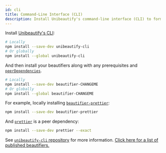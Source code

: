 ```yaml
---
id: cli
title: Command-Line Interface (CLI)
description: Install Unibeautify's command-line interface (CLI) to format code for many languages
---
```


Install [Unibeautify's CLI](https://github.com/Unibeautify/unibeautify-cli):

```bash
# Locally
npm install --save-dev unibeautify-cli
# Or globally
npm install --global unibeautify-cli
```

And then install your beautifiers along with any prerequisites and [`peerDependencies`](https://docs.npmjs.com/files/package.json#peerdependencies).

```bash
# Locally
npm install --save-dev beautifier-CHANGEME
# Or globally
npm install --global beautifier-CHANGEME
```

For example, locally installing [`beautifier-prettier`](https://yarnpkg.com/en/package/@unibeautify/beautifier-prettier):

```bash
npm install --save-dev beautifier-prettier
```

And [`prettier`](https://yarnpkg.com/en/package/prettier) is a peer dependency:

```bash
npm install --save-dev prettier --exact
```

See [`unibeautify-cli` repository](https://github.com/Unibeautify/unibeautify-cli) for more information. [Click here for a list of published beautifiers.](https://classic.yarnpkg.com/en/packages?q=beautifier-&p=1&keywords%5B0%5D=unibeautify)

<script 
{
  "@context": "http://schema.org",
  "@type": "HowTo",
  "name": "How to install Unibeautify CLI",
  "description": "How to install Unibeautify command-line interface",
  "estimatedCost": {
    "@type": "MonetaryAmount",
    "currency": "USD",
    "value": "0"
  },
  "supply": [],
  "tool": [
    {
      "@type": "HowToTool",
      "name": "Node.js & npm"
    },
    {
      "@type": "HowToTool",
      "name": "Terminal / shell"
    },
    {
      "@type": "HowToTool",
      "name": "Unibeautify package"
    },
    {
      "@type": "HowToTool",
      "name": "Unibeautify CLI package"
    }
  ],
  "step": [
    {
      "@type": "HowToStep",
      "url": "https://nodejs.org/en/download/",
      "name": "Install Node.js and npm",
      "itemListElement": [
        {
          "@type": "HowToDirection",
          "text": "Download and install <a href=\"https://nodejs.org/en/download/\">Node.js and npm</a>: https://github.com/Unibeautify/unibeautify-cli"
        }
      ]
    },
    {
      "@type": "HowToStep",
      "url": "https://github.com/Unibeautify/unibeautify-cli",
      "name": "Install Unibeautify Command-Line Interface (CLI) package",
      "itemListElement": [
        {
          "@type": "HowToDirection",
          "text": "Install <a href=\"https://github.com/Unibeautify/unibeautify-cli\">Unibeautify CLI</a> using <a href=\"https://nodejs.org/en/knowledge/getting-started/npm/what-is-npm/\">npm</a> by running the following in your Terminal shell:"
        },
        {
          "@type": "HowToDirection",
          "text": "Locally: npm install --save-dev unibeautify-cli"
        },
        {
          "@type": "HowToDirection",
          "text": "Globally: npm install --global unibeautify-cli"
        }
      ]
    }, {
      "@type": "HowToStep",
      "name": "Install beautifiers supporting your languages",
      "url": "https://unibeautify.com/docs/languages",
      "itemListElement": [
        {
          "@type": "HowToDirection",
          "text": "Unibeautify supports many beautifiers. Check out the list of supported languages and their respective beautifiers: https://unibeautify.com/docs/languages"
        },
        {
          "@type": "HowToDirection",
          "text": "Locally: npm install --save-dev beautifier-CHANGEME"
        },
        {
          "@type": "HowToDirection",
          "text": "Globally: npm install --global beautifier-CHANGEME"
        },
        {
          "@type": "HowToDirection",
          "text": "Also install any prerequisites and peer dependencies listed for the beautifier. Learn more about peer dependencies at https://docs.npmjs.com/files/package.json#peerdependencies"
        },
        {
          "@type": "HowToTip",
          "text": "For example, to install Prettier beautifier (https://unbeautify.com/docs/beautifier-prettier) locally run the following command in your Terminal shell: npm install --save-dev unibeautify prettier @unibeautify/beautifier-prettier"
        },
        {
          "@type": "HowToTip",
          "text": "Check out the list of published beautifiers here: https://classic.yarnpkg.com/en/packages?q=beautifier-&p=1&keywords%5B0%5D=unibeautify"
        }
      ]
    }, {
      "@type": "HowToStep",
      "name": "Create Unibeautify configuration file",
      "url": "https://unibeautify.com/docs/config-file",
      "itemListElement": [
        {
          "@type": "HowToDirection",
          "text": "Go to https://unibeautify.com/docs/config-file"
        }
      ]
    }
  ],
  "totalTime": "P60S"
}
</script>
